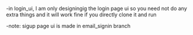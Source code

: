 -in login_ui,  I am  only designingig the login page ui so you need not do any extra things and it will work fine if you directly clone it and run 

-note: sigup page ui is made in email_signin branch 
